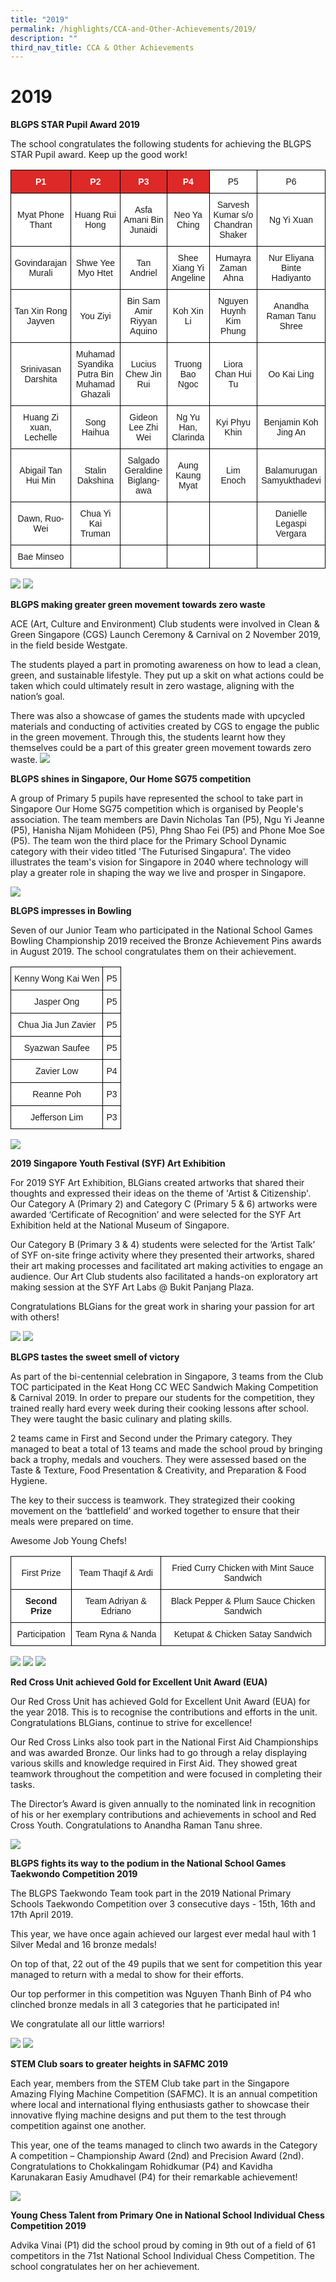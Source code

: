 ```yaml
---
title: "2019"
permalink: /highlights/CCA-and-Other-Achievements/2019/
description: ""
third_nav_title: CCA & Other Achievements
---
```

# 2019
**BLGPS STAR Pupil Award 2019**

The school congratulates the following students for achieving the BLGPS STAR Pupil award. Keep up the good work!  

<style type="text/css">
.tg  {border-collapse:collapse;border-spacing:0;}
.tg td{border-color:black;border-style:solid;border-width:1px;font-family:Arial, sans-serif;font-size:14px;
  overflow:hidden;padding:10px 5px;word-break:normal;}
.tg th{border-color:black;border-style:solid;border-width:1px;font-family:Arial, sans-serif;font-size:14px;
  font-weight:normal;overflow:hidden;padding:10px 5px;word-break:normal;}
.tg .tg-5hx2{background-color:#DD2928;color:#FFF;font-weight:bold;text-align:center;vertical-align:middle}
.tg .tg-7yig{background-color:#FFF;text-align:center;vertical-align:top}
.tg .tg-f4yw{background-color:#FFF;text-align:center;vertical-align:middle}
</style>
<table class="tg">
<thead>
  <tr>
    <th class="tg-5hx2"><span style="color:#FFF;background-color:#DD2928">P1</span></th>
    <th class="tg-5hx2"><span style="color:#FFF;background-color:#DD2928">P2</span></th>
    <th class="tg-5hx2"><span style="color:#FFF;background-color:#DD2928">P3</span></th>
    <th class="tg-5hx2"><span style="color:#FFF;background-color:#DD2928">P4</span></th>
    <th class="tg-7yig"><span style="background-color:#FFF">P5 </span></th>
    <th class="tg-f4yw"><span style="background-color:#FFF">P6 </span></th>
  </tr>
</thead>
<tbody>
  <tr>
    <td class="tg-f4yw"><span style="background-color:#FFF"> Myat Phone Thant</span><br></td>
    <td class="tg-f4yw"><span style="background-color:#FFF"> Huang Rui Hong</span><br></td>
    <td class="tg-f4yw"><span style="background-color:#FFF"> Asfa Amani Bin Junaidi</span><br></td>
    <td class="tg-f4yw"><span style="background-color:#FFF">Neo Ya Ching</span><br></td>
    <td class="tg-f4yw"><span style="background-color:#FFF"> Sarvesh Kumar s/o Chandran Shaker </span></td>
    <td class="tg-f4yw"><span style="background-color:#FFF"> Ng Yi Xuan </span></td>
  </tr>
  <tr>
    <td class="tg-f4yw"><span style="background-color:#FFF"> Govindarajan Murali</span><br></td>
    <td class="tg-f4yw"><span style="background-color:#FFF"> Shwe Yee Myo Htet</span></td>
    <td class="tg-f4yw"><span style="background-color:#FFF">Tan Andriel</span><br></td>
    <td class="tg-f4yw"><span style="background-color:#FFF"> Shee Xiang Yi Angeline</span><br></td>
    <td class="tg-f4yw"><span style="background-color:#FFF">Humayra Zaman Ahna</span></td>
    <td class="tg-f4yw"><span style="background-color:#FFF"> Nur Eliyana Binte Hadiyanto </span></td>
  </tr>
  <tr>
    <td class="tg-f4yw"><span style="background-color:#FFF">  Tan Xin Rong Jayven</span></td>
    <td class="tg-f4yw"><span style="background-color:#FFF"> You Ziyi</span></td>
    <td class="tg-f4yw"><span style="background-color:#FFF"> Bin Sam Amir Riyyan Aquino </span></td>
    <td class="tg-f4yw"><span style="background-color:#FFF">  Koh Xin Li</span></td>
    <td class="tg-f4yw"><span style="background-color:#FFF"> Nguyen Huynh Kim Phung </span></td>
    <td class="tg-f4yw"><span style="background-color:#FFF">   Anandha Raman Tanu Shree</span></td>
  </tr>
  <tr>
    <td class="tg-f4yw"><span style="background-color:#FFF"> Srinivasan Darshita </span></td>
    <td class="tg-f4yw"><span style="background-color:#FFF"> Muhamad Syandika Putra Bin Muhamad Ghazali</span></td>
    <td class="tg-f4yw"><span style="background-color:#FFF"> Lucius Chew Jin Rui</span></td>
    <td class="tg-f4yw"><span style="background-color:#FFF"> Truong Bao Ngoc</span></td>
    <td class="tg-f4yw"><span style="background-color:#FFF"> Liora Chan Hui Tu </span></td>
    <td class="tg-f4yw"><span style="background-color:#FFF"> Oo Kai Ling</span></td>
  </tr>
  <tr>
    <td class="tg-f4yw"><span style="background-color:#FFF">Huang Zi xuan, Lechelle</span></td>
    <td class="tg-f4yw"><span style="background-color:#FFF">Song Haihua </span></td>
    <td class="tg-f4yw"><span style="background-color:#FFF">Gideon Lee Zhi Wei</span></td>
    <td class="tg-f4yw"><span style="background-color:#FFF"> Ng Yu Han, Clarinda</span></td>
    <td class="tg-f4yw"><span style="background-color:#FFF">  Kyi Phyu Khin </span></td>
    <td class="tg-f4yw"><span style="background-color:#FFF"> Benjamin Koh Jing An </span></td>
  </tr>
  <tr>
    <td class="tg-f4yw"><span style="background-color:#FFF"> Abigail Tan Hui Min</span></td>
    <td class="tg-f4yw"><span style="background-color:#FFF">  Stalin Dakshina</span></td>
    <td class="tg-f4yw"><span style="background-color:#FFF"> Salgado Geraldine Biglang-awa </span></td>
    <td class="tg-f4yw"><span style="background-color:#FFF">  Aung Kaung Myat</span></td>
    <td class="tg-f4yw"><span style="background-color:#FFF">  Lim Enoch </span></td>
    <td class="tg-f4yw"><span style="background-color:#FFF"> Balamurugan Samyukthadevi</span></td>
  </tr>
  <tr>
    <td class="tg-f4yw"><span style="background-color:#FFF"> Dawn, Ruo-Wei</span></td>
    <td class="tg-f4yw"><span style="background-color:#FFF">  Chua Yi Kai Truman</span></td>
    <td class="tg-f4yw"><span style="background-color:#FFF"> </span></td>
    <td class="tg-f4yw"><span style="background-color:#FFF"> </span></td>
    <td class="tg-f4yw"><span style="background-color:#FFF"> </span></td>
    <td class="tg-f4yw"><span style="background-color:#FFF">Danielle Legaspi Vergara </span></td>
  </tr>
  <tr>
    <td class="tg-f4yw"><span style="background-color:#FFF">Bae Minseo</span></td>
    <td class="tg-f4yw"><span style="background-color:#FFF"> </span></td>
    <td class="tg-f4yw"><span style="background-color:#FFF"> </span></td>
    <td class="tg-f4yw"><span style="background-color:#FFF"> </span></td>
    <td class="tg-f4yw"><span style="background-color:#FFF"> </span></td>
    <td class="tg-f4yw"><span style="background-color:#FFF"> </span></td>
  </tr>
</tbody>
</table>

![](/images/star%20pupil%20award%201.jpg)
![](/images/star%20pupil%20award%202.jpg)

**BLGPS making greater green movement towards zero waste**

ACE (Art, Culture and Environment) Club students were involved in Clean & Green Singapore (CGS) Launch Ceremony & Carnival on 2 November 2019, in the field beside Westgate. 

The students played a part in promoting awareness on how to lead a clean, green, and sustainable lifestyle. They put up a skit on what actions could be taken which could ultimately result in zero wastage, aligning with the nation’s goal. 

There was also a showcase of games the students made with upcycled materials and conducting of activities created by CGS to engage the public in the green movement. Through this, the students learnt how they themselves could be a part of this greater green movement towards zero waste. 
![](/images/zero%20waste.jpg)

**BLGPS shines in Singapore, Our Home SG75 competition**<br>

A group of Primary 5 pupils have represented the school to take part in Singapore Our Home SG75 competition which is organised by People's association. The team members are Davin Nicholas Tan (P5), Ngu Yi Jeanne (P5), Hanisha Nijam Mohideen (P5), Phng Shao Fei (P5) and Phone Moe Soe (P5). The team won the third place for the Primary School Dynamic category with their video titled 'The Futurised Singapura'. The video illustrates the team's vision for Singapore in 2040 where technology will play a greater role in shaping the way we live and prosper in Singapore.

![](/images/Screenshot%203.png)

**BLGPS impresses in Bowling**

Seven of our Junior Team who participated in the National School Games Bowling Championship 2019 received the Bronze Achievement Pins awards in August 2019. The school congratulates them on their achievement. 

<style type="text/css">
.tg  {border-collapse:collapse;border-spacing:0;}
.tg td{border-color:black;border-style:solid;border-width:1px;font-family:Arial, sans-serif;font-size:14px;
  overflow:hidden;padding:10px 5px;word-break:normal;}
.tg th{border-color:black;border-style:solid;border-width:1px;font-family:Arial, sans-serif;font-size:14px;
  font-weight:normal;overflow:hidden;padding:10px 5px;word-break:normal;}
.tg .tg-7yig{background-color:#FFF;text-align:center;vertical-align:top}
</style>
<table class="tg">
<thead>
  <tr>
    <th class="tg-7yig">Kenny Wong Kai Wen</th>
    <th class="tg-7yig">P5<br></th>
  </tr>
</thead>
<tbody>
  <tr>
    <td class="tg-7yig">Jasper Ong</td>
    <td class="tg-7yig">P5</td>
  </tr>
  <tr>
    <td class="tg-7yig">Chua Jia Jun Zavier</td>
    <td class="tg-7yig">P5</td>
  </tr>
  <tr>
    <td class="tg-7yig">Syazwan Saufee</td>
    <td class="tg-7yig">P5</td>
  </tr>
  <tr>
    <td class="tg-7yig">Zavier Low</td>
    <td class="tg-7yig">P4</td>
  </tr>
  <tr>
    <td class="tg-7yig">Reanne Poh</td>
    <td class="tg-7yig">P3</td>
  </tr>
  <tr>
    <td class="tg-7yig">Jefferson Lim</td>
    <td class="tg-7yig">P3</td>
  </tr>
</tbody>
</table>

![](/images/bowling%201.jpg)

**2019 Singapore Youth Festival (SYF) Art Exhibition**

For 2019 SYF Art Exhibition, BLGians created artworks that shared their thoughts and expressed their ideas on the theme of 'Artist & Citizenship'. Our Category A (Primary 2) and Category C (Primary 5 & 6) artworks were awarded ‘Certificate of Recognition’ and were selected for the SYF Art Exhibition held at the National Museum of Singapore.
 
Our Category B (Primary 3 & 4) students were selected for the ‘Artist Talk’ of SYF on-site fringe activity where they presented their artworks, shared their art making processes and facilitated art making activities to engage an audience. Our Art Club students also facilitated a hands-on exploratory art making session at the SYF Art Labs @ Bukit Panjang Plaza.
 
Congratulations BLGians for the great work in sharing your passion for art with others!

![](/images/BLGPS%20SYF%20Art%202019_1.jpg)
![](/images/BLGPS%20SYF%20Art%202019_2.jpg)

**BLGPS tastes the sweet smell of victory**

As part of the bi-centennial celebration in Singapore, 3 teams from the Club TOC participated in the Keat Hong CC WEC Sandwich Making Competition & Carnival 2019. In order to prepare our students for the competition, they trained really hard every week during their cooking lessons after school. They were taught the basic culinary and plating skills.

2 teams came in First and Second under the Primary category. They managed to beat a total of 13 teams and made the school proud by bringing back a trophy, medals and vouchers. They were assessed based on the Taste & Texture, Food Presentation & Creativity, and Preparation & Food Hygiene.

The key to their success is teamwork. They strategized their cooking movement on the ‘battlefield’ and worked together to ensure that their meals were prepared on time. 

Awesome Job Young Chefs!

<style type="text/css">
.tg  {border-collapse:collapse;border-spacing:0;}
.tg td{border-color:black;border-style:solid;border-width:1px;font-family:Arial, sans-serif;font-size:14px;
  overflow:hidden;padding:10px 5px;word-break:normal;}
.tg th{border-color:black;border-style:solid;border-width:1px;font-family:Arial, sans-serif;font-size:14px;
  font-weight:normal;overflow:hidden;padding:10px 5px;word-break:normal;}
.tg .tg-f4yw{background-color:#FFF;text-align:center;vertical-align:middle}
.tg .tg-9hzb{background-color:#FFF;font-weight:bold;text-align:center;vertical-align:top}
.tg .tg-7yig{background-color:#FFF;text-align:center;vertical-align:top}
</style>
<table class="tg">
<thead>
  <tr>
    <th class="tg-f4yw"><span style="background-color:#FFF">First Prize</span><br></th>
    <th class="tg-f4yw"><span style="background-color:#FFF">Team Thaqif &amp; Ardi</span></th>
    <th class="tg-f4yw"><span style="background-color:#FFF">Fried Curry Chicken with Mint Sauce Sandwich</span></th>
  </tr>
</thead>
<tbody>
  <tr>
    <td class="tg-9hzb"><span style="background-color:#FFF">Second Prize</span><br></td>
    <td class="tg-f4yw"><span style="background-color:#FFF">Team Adriyan &amp; Edriano</span></td>
    <td class="tg-7yig"><span style="background-color:#FFF">Black Pepper &amp; Plum Sauce Chicken Sandwich</span><br></td>
  </tr>
  <tr>
    <td class="tg-f4yw"><span style="background-color:#FFF"> Participation</span></td>
    <td class="tg-7yig"><span style="background-color:#FFF">Team Ryna &amp; Nanda </span></td>
    <td class="tg-7yig"><span style="background-color:#FFF">Ketupat &amp; Chicken Satay Sandwich </span></td>
  </tr>
</tbody>
</table>

![](/images/chef%201.png)
![](/images/chef%202.png)
![](/images/TOC9.jpg)

**Red Cross Unit achieved Gold for Excellent Unit Award (EUA)**

Our Red Cross Unit has achieved Gold for Excellent Unit Award (EUA) for the year 2018. This is to recognise the contributions and efforts in the unit. Congratulations BLGians, continue to strive for excellence! 

Our Red Cross Links also took part in the National First Aid Championships and was awarded Bronze. Our links had to go through a relay displaying various skills and knowledge required in First Aid. They showed great teamwork throughout the competition and were focused in completing their tasks.

The Director’s Award is given annually to the nominated link in recognition of his or her exemplary contributions and achievements in school and Red Cross Youth. Congratulations to Anandha Raman Tanu shree.

![](/images/Screenshot%204.png)

**BLGPS fights its way to the podium in the National School Games Taekwondo Competition 2019**

The BLGPS Taekwondo Team took part in the 2019 National Primary Schools Taekwondo Competition over 3 consecutive days - 15th, 16th and 17th April 2019. 

This year, we have once again achieved our largest ever medal haul with 1 Silver Medal and 16 bronze medals! 

On top of that, 22 out of the 49 pupils that we sent for competition this year managed to return with a medal to show for their efforts.

Our top performer in this competition was Nguyen Thanh Binh of P4 who clinched bronze medals in all 3 categories that he participated in!

We congratulate all our little warriors!

![](/images/TWD%202.jpg)
![](/images/Screenshot%205.png)

**STEM Club soars to greater heights in SAFMC 2019**

Each year, members from the STEM Club take part in the Singapore Amazing Flying Machine Competition (SAFMC). It is an annual competition where local and international flying enthusiasts gather to showcase their innovative flying machine designs and put them to the test through competition against one another. 

This year, one of the teams managed to clinch two awards in the Category A competition – Championship Award (2nd) and Precision Award (2nd). Congratulations to Chokkalingam Rohidkumar (P4) and Kavidha Karunakaran Easiy Amudhavel (P4) for their remarkable achievement!

![](/images/Screenshot%206.png)

**Young Chess Talent from Primary One in National School Individual Chess Competition 2019**

Advika Vinai (P1) did the school proud by coming in 9th out of a field of 61 competitors in the 71st National School Individual Chess Competition.  The school congratulates her on her achievement.

